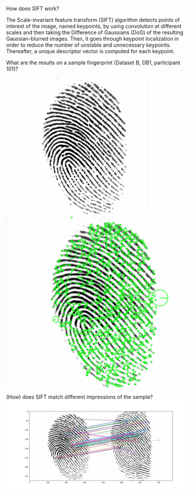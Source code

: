 How does SIFT work?

The Scale-invariant feature transform (SIFT) algorithm detects points of interest of the image, named keypoints, by using convolution at different scales and then taking the Difference of Gaussians (DoG) of the resulting Gaussian-blurred images. Then, it goes through keypoint localization in order to reduce the number of unstable and unnecessary keypoints. Thereafter, a unique descriptor vector is computed for each keypoint. 

What are the results on a sample fingerprint (Dataset B, DB1, participant 101)?

![1](Images/101_1.png) ![1](Images/01.png) 


(How) does SIFT match different impressions of the sample? 
![1](Images/Figure_1.png) 
